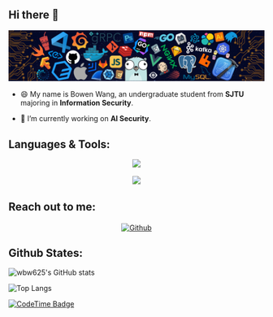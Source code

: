 ## Hi there 👋

<!--
**wbw625/wbw625** is a ✨ _special_ ✨ repository because its `README.md` (this file) appears on your GitHub profile.

Here are some ideas to get you started:

- 🔭 I’m currently working on ...
- 🌱 I’m currently learning ...
- 👯 I’m looking to collaborate on ...
- 🤔 I’m looking for help with ...
- 💬 Ask me about ...
- 📫 How to reach me: ...
- 😄 Pronouns: ...
- ⚡ Fun fact: ...
-->

![Programming](https://raw.githubusercontent.com/wbw625/wbw625/master/assets/Programming.png)

- 😄 My name is Bowen Wang, an undergraduate student from **SJTU** majoring in **Information Security**.

- 🔭 I’m currently working on **AI Security**.


## **Languages & Tools:**

<p align="center">
  <a href="https://skillicons.dev">
    <img src="https://skillicons.dev/icons?i=c,cpp,go,java,python,html,css,js" />
  </a>
</p>
<p align="center">
  <a href="https://skillicons.dev">
    <img src="https://skillicons.dev/icons?i=linux,docker,vim,git,mysql,nginx,react,latex" />
  </a>
</p>

## **Reach out to me:**

<p align="center">
<a href="https://github.com/wbw625/" target="_blank"><img align="center" src="https://img.shields.io/badge/Website-3b5998?style=flat-square&logo=google-chrome&logoColor=white" alt="Github" /></a>
</p>

## **Github States:**

![wbw625's GitHub stats](https://github-readme-stats.vercel.app/api?username=wbw625&show_icons=true&bg_color=00000000)

![Top Langs](https://github-readme-stats.vercel.app/api/top-langs/?username=wbw625&layout=compact&bg_color=00000000)

[![CodeTime Badge](https://img.shields.io/endpoint?style=social&color=222&url=https%3A%2F%2Fapi.codetime.dev%2Fv3%2Fusers%2Fshield%3Fuid%3D30632)](https://codetime.dev)
